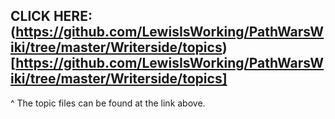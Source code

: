 
## CLICK HERE: (https://github.com/LewisIsWorking/PathWarsWiki/tree/master/Writerside/topics)[https://github.com/LewisIsWorking/PathWarsWiki/tree/master/Writerside/topics]

^ The topic files can be found at the link above.

